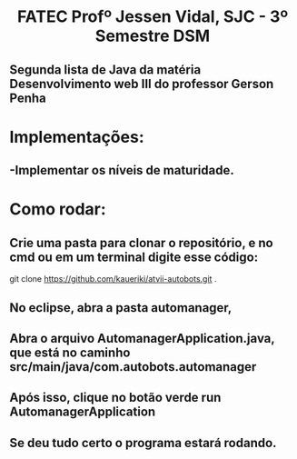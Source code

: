 <p align="center">
<h1 align="center"> FATEC Profº Jessen Vidal, SJC - 3º Semestre DSM </h1>

<h2>Segunda lista de Java da matéria Desenvolvimento web III do professor Gerson Penha</h2>

<h1>Implementações:</h1>
<h2>-Implementar os níveis de maturidade.</h2>

<h1>Como rodar:</h1>
<h2>Crie uma pasta para clonar o repositório, e no cmd ou em um terminal digite esse código:</h2>

git clone https://github.com/kaueriki/atvii-autobots.git .

<h2>No eclipse, abra a pasta automanager,</h2>
<h2>Abra o arquivo AutomanagerApplication.java, que está no caminho src/main/java/com.autobots.automanager</h2>
<h2>Após isso, clique no botão verde run AutomanagerApplication</h2>
<h2>Se deu tudo certo o programa estará rodando.</h2>
